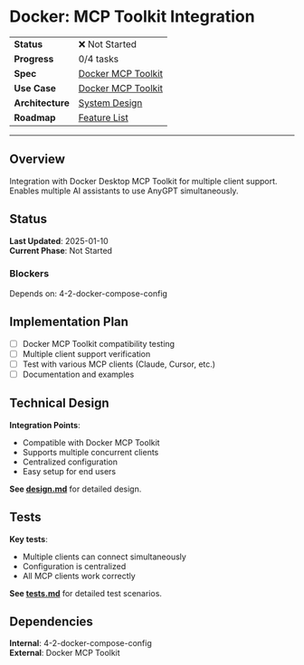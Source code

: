 # Docker: MCP Toolkit Integration

| | |
|---|---|
| **Status** | ❌ Not Started |
| **Progress** | 0/4 tasks |
| **Spec** | [Docker MCP Toolkit](../../../../../products/anygpt/specs/anygpt/docker-mcp-toolkit.md) |
| **Use Case** | [Docker MCP Toolkit](../../../../../products/anygpt/cases/docker-mcp-toolkit.md) |
| **Architecture** | [System Design](../../architecture.md) |
| **Roadmap** | [Feature List](../../roadmap.md) |

---

## Overview

Integration with Docker Desktop MCP Toolkit for multiple client support. Enables multiple AI assistants to use AnyGPT simultaneously.

## Status

**Last Updated**: 2025-01-10  
**Current Phase**: Not Started

### Blockers
Depends on: 4-2-docker-compose-config

## Implementation Plan

- [ ] Docker MCP Toolkit compatibility testing
- [ ] Multiple client support verification
- [ ] Test with various MCP clients (Claude, Cursor, etc.)
- [ ] Documentation and examples

## Technical Design

**Integration Points**:
- Compatible with Docker MCP Toolkit
- Supports multiple concurrent clients
- Centralized configuration
- Easy setup for end users

**See [design.md](./design.md)** for detailed design.

## Tests

**Key tests**:
- Multiple clients can connect simultaneously
- Configuration is centralized
- All MCP clients work correctly

**See [tests.md](./tests.md)** for detailed test scenarios.

## Dependencies

**Internal**: 4-2-docker-compose-config  
**External**: Docker MCP Toolkit

